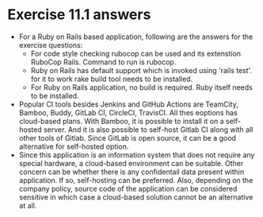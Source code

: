 # Exercise 11.1 answers
- For a Ruby on Rails based application, following are the answers for the exercise questions:
  - For code style checking rubocop can be used and its extenstion RuboCop Rails. Command to run is rubocop.
  - Ruby on Rails has default support which is invoked using 'rails test'. for it to work rake build tool needs to be installed.
  - For Ruby on Rails application, no build is required. Ruby itself needs to be installed.
- Popular CI tools besides Jenkins and GitHub Actions are TeamCity, Bamboo, Buddy, GitLab CI, CircleCI, TravisCI. All thes eoptions has cloud-based plans. With Bamboo, it is possible to install it on a self-hosted server. And it is also possible to self-host Gitlab CI along with all other tools of Gitlab. Since GitLab is open source, it can be a good alternative for self-hosted option.
- Since this application is an information system that does not require any special hardware, a cloud-based environment can be suitable. Other concern can be whether there is any confidentail data present within application. If so, self-hosting can be preferred. Also, depending on the company policy, source code of the application can be considered sensitive in which case a cloud-based solution cannot be an alternative at all.
